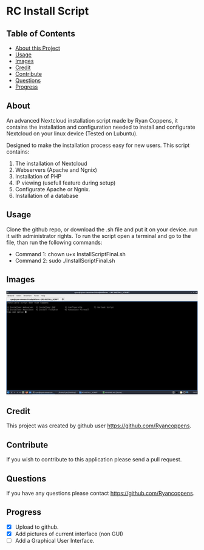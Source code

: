 # RC Install Script
## Table of Contents

* [About this Project](#About)
* [Usage](#Usage)
* [Images](#Images)
* [Credit](#Credit)
* [Contribute](#Contribute)
* [Questions](#Questions)
* [Progress](#Progress)

## About
An advanced Nextcloud installation script made by Ryan Coppens, 
it contains the installation and configuration needed to install and configurate Nextcloud on your linux device (Tested on Lubuntu).

Designed to make the installation process easy for new users. 
This script contains:

1. The installation of Nextcloud
2. Webservers (Apache and Ngnix)
3. Installation of PHP
4. IP viewing (usefull feature during setup)
5. Configurate Apache or Ngnix.
6. Installation of a database


## Usage 
Clone the github repo, or download the .sh file and put it on your device. run it with administrator rights.
To run the script open a terminal and go to the file, than run the following commands: 

- Command 1: chown u+x InstallScriptFinal.sh 
- Command 2: sudo ./InstallScriptFinal.sh

## Images

![Main Menu](https://raw.githubusercontent.com/Ryancoppens/RC-INSTALL_SCRIPT/main/Screenshots/screen.jpg)

## Credit
This project was created by github user https://github.com/Ryancoppens.


## Contribute 
If you wish to contribute to this application please send a pull request. 


## Questions
If you have any questions please contact https://github.com/Ryancoppens.

## Progress

- [X] Upload to github.
- [X] Add pictures of current interface (non GUI)
- [ ] Add a Graphical User Interface.